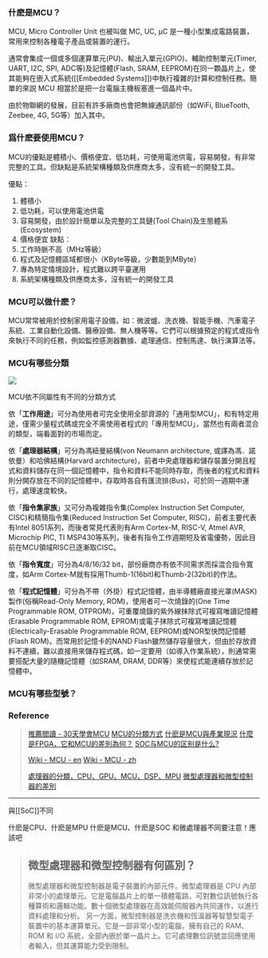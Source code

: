 
### 什麽是MCU？

MCU, Micro Controller Unit 也被叫做 MC, UC, μC 是一種小型集成電路裝置，常用來控制各種電子產品或裝置的運行。

通常會集成一個或多個運算單元(PU)、輸出入單元(GPIO)、輔助控制單元(Timer, UART, I2C, SPI, ADC等)及記憶體(Flash, SRAM, EEPROM)在同一顆晶片上，使其能夠在嵌入式系統([[Embedded Systems]])中執行複雜的計算和控制任務。簡單的來説 MCU 相當於是把一台電腦主機板塞進一個晶片中。

由於物聯網的發展，目前有許多廠商也會把無線通訊部份（如WiFi, BlueTooth, Zeebee, 4G, 5G等）加入其中。

### 爲什麽要使用MCU？

MCU的優點是體積小、價格便宜、低功耗，可使用電池供電，容易開發，有非常完整的工具。但缺點是系統架構種類及供應商太多，沒有統一的開發工具。

優點：
1. 體積小
2. 低功耗，可以使用電池供電
3. 容易開發，由於設計簡單以及完整的工具鏈(Tool Chain)及生態體系(Ecosystem)
4. 價格便宜
缺點：
1. 工作時脈不高（MHz等級）
2. 程式及記憶體區域都很小（KByte等級，少數能到MByte）
3. 專為特定情境設計，程式難以跨平臺運用
4. 系統架構種類及供應商太多，沒有統一的開發工具

### MCU可以做什麽？

MCU常常被用於控制家用電子設備，如：微波爐、洗衣機、智能手機、汽車電子系統、工業自動化設備、醫療設備、無人機等等。它們可以根據預定的程式或指令來執行不同的任務，例如監控感測器數據、處理通信、控制馬達、執行演算法等。

### MCU有哪些分類

![](../../attachments/MCU.png)

MCU依不同屬性有不同的分類方式

依「**工作用途**」可分為使用者可完全使用全部資源的「通用型MCU」，和有特定用途，僅需少量程式碼或完全不需使用者程式的「專用型MCU」，當然也有兩者混合的類型，端看面對的市場而定。

依「**處理器結構**」可分為馮紐曼結構(von Neumann architecture, 或譯為馮．諾依曼）和哈佛結構(Harvard architecture)，前者中央處理器和儲存裝置分開且程式和資料儲存在同一個記憶體中，指令和資料不能同時存取，而後者的程式和資料則分開存放在不同的記憶體中，存取時各自有匯流排(Bus)，可於同一週期中運行，處理速度較快。

依「**指令集家族**」又可分為複雜指令集(Complex Instruction Set Computer, CISC)和精簡指令集(Reduced Instruction Set Computer, RISC)，前者主要代表有Intel 8051系列，而後者常見代表則有Arm Cortex-M, RISC-V, Atmel AVR, Microchip PIC, TI MSP430等系列，後者有指令工作週期短及省電優勢，因此目前在MCU領域RISC已逐漸取CISC。

依「**指令寬度**」可分為4/8/16/32 bit，部份廠商亦有依不同需求而採混合指令寬度，如Arm Cortex-M就有採用Thumb-1(16bit)和Thumb-2(32bit)的作法。

依「**程式記憶體**」可分為不帶（外掛）程式記憶體，由半導體廠直接光罩(MASK)製作(俗稱Read-Only Memory, ROM)，使用者可一次燒錄的(One Time Programmable ROM, OTPROM)，可重覆燒錄的紫外線抹除式可複寫唯讀記憶體(Erasable Programmable ROM, EPROM)或電子抹除式可複寫唯讀記憶體(Electrically-Erasable Programmable ROM, EEPROM)或NOR型快閃記憶體(Flash ROM)。而常用於記憶卡的NAND Flash雖然儲存容量很大，但由於存放資料不連續，難以直接用來儲存程式碼，如一定要用（如導入作業系統），則通常需要搭配大量的隨機記憶體（如SRAM, DRAM, DDR等）來使程式能連續存放於記憶體中。

### MCU有哪些型號？

### Reference

> [推薦閲讀 - 30天學會MCU](https://ithelp.ithome.com.tw/articles/10314190)
> [MCU的分類方式](https://ithelp.ithome.com.tw/articles/10267487)
> [什麽是MCU與產業現況](https://omnixri.blogspot.com/2021/09/aiottinymlmcu.html)
> [什麼是FPGA，它和MCU的差別為何？](https://hackmd.io/@metal35x/BJamZmpVL)
> [SOC与MCU的区别是什么?](https://www.zhihu.com/question/312379687/answer/2401496058)
> 
> [Wiki - MCU - en](https://en.wikipedia.org/wiki/Microcontroller)
> [Wiki - MCU - zh](https://zh.wikipedia.org/wiki/%E5%8D%95%E7%89%87%E6%9C%BA)
> 
> [處理器的分類，CPU、GPU、MCU、DSP、MPU](https://www.stockfeel.com.tw/%E8%99%95%E7%90%86%E5%99%A8-cpu-gpu-mcu-dsp-mpu/)
> [微型處理器和微型控制器的差別](https://aws.amazon.com/tw/compare/the-difference-between-microprocessors-microcontrollers/)


---

與[[SoC]]不同


什麽是CPU、什麽是MPU
什麽是MCU、什麽是SOC
和微處理器不同要注意！應該吧

> ## 微型處理器和微型控制器有何區別？
> 微型處理器和微型控制器是電子裝置的內部元件。微型處理器是 CPU 內部非常小的處理單元。它是電腦晶片上的單一積體電路，可對數位訊號執行各種算術和邏輯功能。數十個微型處理器在高效能伺服器內共同運作，以進行資料處理和分析。
> 另一方面，微型控制器是洗衣機和恆溫器等智慧型電子裝置中的基本運算單元。它是一部非常小型的電腦，擁有自己的 RAM、ROM 和 I/O 系統，全部內嵌於單一晶片上。它可處理數位訊號並回應使用者輸入，但其運算能力受到限制。